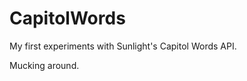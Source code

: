 CapitolWords
============

My first experiments with Sunlight's Capitol Words API.

Mucking around.
